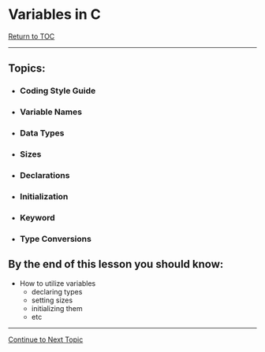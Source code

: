 # Variables in C

<a href="https://github.com/CyberTrainingUSAF/05-C-Programming/blob/master/00-Table-of-Contents.md" rel="Return to TOC"> Return to TOC </a>

---

## Topics:

* ### Coding Style Guide
* ### Variable Names
* ### Data Types
* ### Sizes
* ### Declarations
* ### Initialization
* ### Keyword
* ### Type Conversions

## By the end of this lesson you should know:

* How to utilize variables
  * declaring types
  * setting sizes
  * initializing them
  * etc

---

<a href="https://github.com/CyberTrainingUSAF/05-C-Programming/blob/master/02_Variables/01_Coding_style_guide.md" rel="Continue to Next Topic"> Continue to Next Topic </a>
